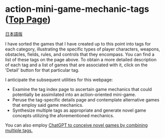 # action-mini-game-mechanic-tags ([Top Page](https://abagames.github.io/action-mini-game-mechanic-tags/))

[日本語版](https://abagames.github.io/action-mini-game-mechanic-tags/index_ja.html)

I have sorted the games that I have created up to this point into tags for each category, illustrating the specific types of player characters, weapons, obstacles, fields, rules, and controls that they encompass. You can find a list of these tags on the page above. To obtain a more detailed description of each tag and a list of games that are associated with it, click on the 'Detail' button for that particular tag.

I anticipate the subsequent utilities for this webpage:

- Examine the tag index page to ascertain game mechanics that could potentially be assimilated into an action-oriented mini-game.
- Peruse the tag-specific details page and contemplate alternative games that employ said game mechanics.
- Synthesize multiple tags as appropriate and generate novel game concepts utilizing the aforementioned mechanics.

You can also employ [ChatGPT to conceive novel games by combining multiple tags.](./combine_tags_with_chatgpt.md)
